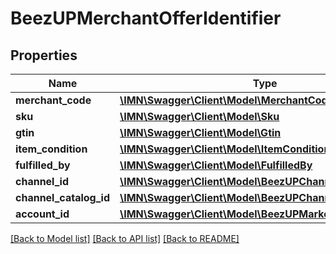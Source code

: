 # BeezUPMerchantOfferIdentifier

## Properties
Name | Type | Description | Notes
------------ | ------------- | ------------- | -------------
**merchant_code** | [**\IMN\Swagger\Client\Model\MerchantCode**](MerchantCode.md) |  | 
**sku** | [**\IMN\Swagger\Client\Model\Sku**](Sku.md) |  | 
**gtin** | [**\IMN\Swagger\Client\Model\Gtin**](Gtin.md) |  | 
**item_condition** | [**\IMN\Swagger\Client\Model\ItemCondition**](ItemCondition.md) |  | 
**fulfilled_by** | [**\IMN\Swagger\Client\Model\FulfilledBy**](FulfilledBy.md) |  | [optional] 
**channel_id** | [**\IMN\Swagger\Client\Model\BeezUPChannelId**](BeezUPChannelId.md) |  | 
**channel_catalog_id** | [**\IMN\Swagger\Client\Model\BeezUPChannelCatalogId**](BeezUPChannelCatalogId.md) |  | 
**account_id** | [**\IMN\Swagger\Client\Model\BeezUPMarketplaceAccountId**](BeezUPMarketplaceAccountId.md) |  | 

[[Back to Model list]](../README.md#documentation-for-models) [[Back to API list]](../README.md#documentation-for-api-endpoints) [[Back to README]](../README.md)


